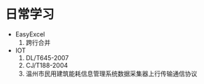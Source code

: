 # 日常学习

* EasyExcel
    1. 跨行合并
* IOT
    1. DL/T645-2007
    2. CJ/T188-2004
    3. 温州市民用建筑能耗信息管理系统数据采集器上行传输通信协议